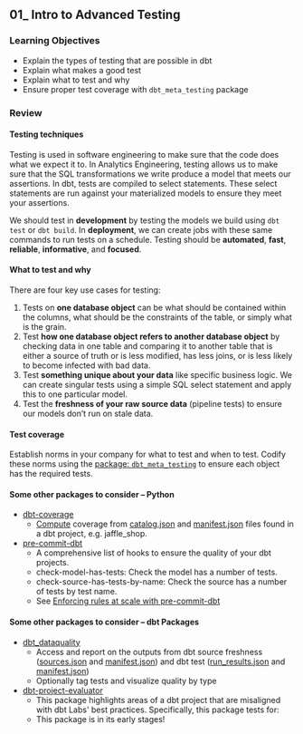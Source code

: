 ## 01_ Intro to Advanced Testing

### Learning Objectives
- Explain the types of testing that are possible in dbt
- Explain what makes a good test
- Explain what to test and why
- Ensure proper test coverage with `dbt_meta_testing` package

### Review

#### Testing techniques
Testing is used in software engineering to make sure that the code does what we expect it to. In Analytics Engineering, testing allows us to make sure that the SQL transformations we write produce a model that meets our assertions. In dbt, tests are compiled to select statements. These select statements are run against your materialized models to ensure they meet your assertions.

We should test in **development** by testing the models we build using `dbt test` or `dbt build`. In **deployment**, we can create jobs with these same commands to run tests on a schedule. Testing should be **automated**, **fast**, **reliable**, **informative**, and **focused**.

#### What to test and why
There are four key use cases for testing:

1. Tests on **one database object** can be what should be contained within the columns, what should be the constraints of the table, or simply what is the grain.
2. Test **how one database object refers to another database object** by checking data in one table and comparing it to another table that is either a source of truth or is less modified, has less joins, or is less likely to become infected with bad data.
3. Test **something unique about your data** like specific business logic. We can create singular tests using a simple SQL select statement and apply this to one particular model.
4. Test the **freshness of your raw source data** (pipeline tests) to ensure our models don’t run on stale data.

#### Test coverage
Establish norms in your company for what to test and when to test. Codify these norms using the [package: `dbt_meta_testing`](https://hub.getdbt.com/tnightengale/dbt_meta_testing/latest/) to ensure each object has the required tests.

#### Some other packages to consider – Python
- [dbt-coverage](https://github.com/slidoapp/dbt-coverage)
  - [Compute](https://github.com/slidoapp/dbt-coverage#compute) coverage from [catalog.json](https://docs.getdbt.com/reference/artifacts/catalog-json) and [manifest.json](https://docs.getdbt.com/reference/artifacts/manifest-json) files found in a dbt project, e.g. jaffle_shop.
- [pre-commit-dbt](https://github.com/dbt-checkpoint/dbt-checkpoint)
  - A comprehensive list of hooks to ensure the quality of your dbt projects.
  - check-model-has-tests: Check the model has a number of tests.
  - check-source-has-tests-by-name: Check the source has a number of tests by test name.
  - See [Enforcing rules at scale with pre-commit-dbt](https://docs.getdbt.com/blog/enforcing-rules-pre-commit-dbt)

#### Some other packages to consider – dbt Packages
- [dbt_dataquality](http://com.getdbt.hub.s3-website-us-east-1.amazonaws.com/Divergent-Insights/dbt_dataquality/latest/)
  - Access and report on the outputs from dbt source freshness ([sources.json](https://docs.getdbt.com/reference/artifacts/sources-json) and [manifest.json](https://docs.getdbt.com/reference/artifacts/manifest-json)) and dbt test ([run_results.json](https://docs.getdbt.com/reference/artifacts/run-results-json) and [manifest.json](https://docs.getdbt.com/reference/artifacts/manifest-json))
  - Optionally tag tests and visualize quality by type
- [dbt-project-evaluator](https://docs.getdbt.com/reference/artifacts/manifest-json)
  - This package highlights areas of a dbt project that are misaligned with dbt Labs' best practices. Specifically, this package tests for:
  - This package is in its early stages!